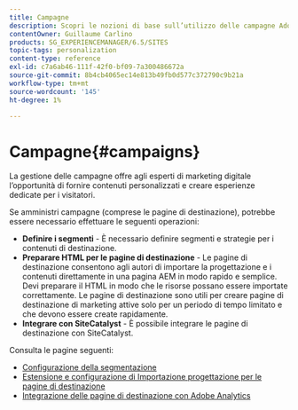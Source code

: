 ```yaml
---
title: Campagne
description: Scopri le nozioni di base sull’utilizzo delle campagne Adobe Experience Manager (AEM).
contentOwner: Guillaume Carlino
products: SG_EXPERIENCEMANAGER/6.5/SITES
topic-tags: personalization
content-type: reference
exl-id: c7a6ab46-111f-42f0-bf09-7a300486672a
source-git-commit: 8b4cb4065ec14e813b49fb0d577c372790c9b21a
workflow-type: tm+mt
source-wordcount: '145'
ht-degree: 1%

---
```


# Campagne{#campaigns}

La gestione delle campagne offre agli esperti di marketing digitale l’opportunità di fornire contenuti personalizzati e creare esperienze dedicate per i visitatori.

Se amministri campagne (comprese le pagine di destinazione), potrebbe essere necessario effettuare le seguenti operazioni:

* **Definire i segmenti** - È necessario definire segmenti e strategie per i contenuti di destinazione.
* **Preparare HTML per le pagine di destinazione** - Le pagine di destinazione consentono agli autori di importare la progettazione e i contenuti direttamente in una pagina AEM in modo rapido e semplice. Devi preparare il HTML in modo che le risorse possano essere importate correttamente. Le pagine di destinazione sono utili per creare pagine di destinazione di marketing attive solo per un periodo di tempo limitato e che devono essere create rapidamente.
* **Integrare con SiteCatalyst** - È possibile integrare le pagine di destinazione con SiteCatalyst.

Consulta le pagine seguenti:

* [Configurazione della segmentazione](/help/sites-administering/campaign-segmentation.md)
* [Estensione e configurazione di Importazione progettazione per le pagine di destinazione](/help/sites-administering/extending-the-design-importer-for-landingpages.md)
* [Integrazione delle pagine di destinazione con Adobe Analytics](/help/sites-administering/integrating-landing-pages-with-adobe-analytics.md)

